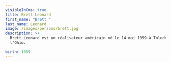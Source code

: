 ```yaml
---
visibleInCms: true
title: Brett Leonard
first_name: "Brett "
last_name: Leonard
image: /images/persons/brett.jpg
description: >+
  Brett Leonard est un réalisateur américain né le 14 mai 1959 à Toledo dans
  l'Ohio.

birth: 1959
---
```

